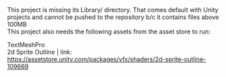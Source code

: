 This project is missing its Library/ directory. That comes default with Unity projects and cannot be pushed to the repository b/c it contains files above 100MB  
This project also needs the following assets from the asset store to run:

TextMeshPro  
2d Sprite Outline | link: https://assetstore.unity.com/packages/vfx/shaders/2d-sprite-outline-109669  
